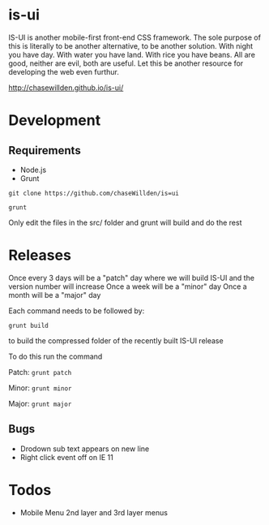 is-ui
=====

IS-UI is another mobile-first front-end CSS framework. The sole purpose of this is literally to be another alternative, to be another solution. With night you have day. With water you have land. With rice you have beans. All are good, neither are evil, both are useful. Let this be another resource for developing the web even furthur.

http://chasewillden.github.io/is-ui/

Development
===========

Requirements
-------------
 - Node.js
 - Grunt

```
git clone https://github.com/chaseWillden/is=ui
```

```
grunt
```

Only edit the files in the src/ folder and grunt will build and do the rest

Releases
========
Once every 3 days will be a "patch" day where we will build IS-UI and the version number will increase
Once a week will be a "minor" day
Once a month will be a "major" day

Each command needs to be followed by:

```
grunt build
```

to build the compressed folder of the recently built IS-UI release

To do this run the command

Patch: ```grunt patch```

Minor: ```grunt minor```

Major: ```grunt major```

Bugs
----
 - Drodown sub text appears on new line
 - Right click event off on IE 11

Todos
=====
 - Mobile Menu 2nd layer and 3rd layer menus